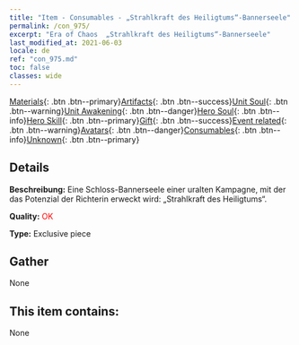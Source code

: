 ```yaml
---
title: "Item - Consumables - „Strahlkraft des Heiligtums“-Bannerseele"
permalink: /con_975/
excerpt: "Era of Chaos  „Strahlkraft des Heiligtums“-Bannerseele"
last_modified_at: 2021-06-03
locale: de
ref: "con_975.md"
toc: false
classes: wide
---
```

 [Materials](/ItemsDE/){: .btn .btn--primary}[Artifacts](/ItemsDE/Artifacts/){: .btn .btn--success}[Unit Soul](/ItemsDE/UnitSoul/){: .btn .btn--warning}[Unit Awakening](/ItemsDE/UnitAwakening/){: .btn .btn--danger}[Hero Soul](/ItemsDE/HeroSoul/){: .btn .btn--info}[Hero Skill](/ItemsDE/HeroSkill/){: .btn .btn--primary}[Gift](/ItemsDE/Gift/){: .btn .btn--success}[Event related](/ItemsDE/Events/){: .btn .btn--warning}[Avatars](/ItemsDE/Avatars/){: .btn .btn--danger}[Consumables](/ItemsDE/Consumables/){: .btn .btn--info}[Unknown](/ItemsDE/Unknown/){: .btn .btn--primary}

## Details
 **Beschreibung:** Eine Schloss-Bannerseele einer uralten Kampagne, mit der das Potenzial der Richterin erweckt wird: „Strahlkraft des Heiligtums“.

 **Quality:** <span style="color: #FF0000">OK</span>

 **Type:** Exclusive piece

## Gather

  None

## This item contains:

  None

